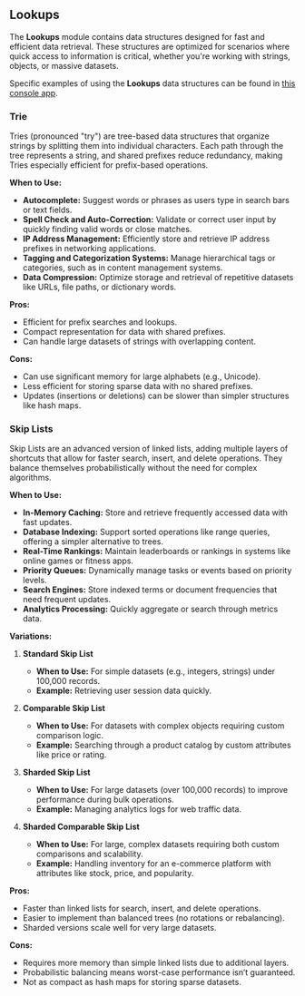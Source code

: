 
## Lookups

The **Lookups** module contains data structures designed for fast and efficient data retrieval. These structures are optimized for scenarios where quick access to information is critical, whether you're working with strings, objects, or massive datasets.

Specific examples of using the **Lookups** data structures can be found in [this console app](https://github.com/blueluchador/AdvancedDataStructures/tree/main/examples/Lookups).

### Trie

Tries (pronounced "try") are tree-based data structures that organize strings by splitting them into individual characters. Each path through the tree represents a string, and shared prefixes reduce redundancy, making Tries especially efficient for prefix-based operations.

**When to Use:**
- **Autocomplete:** Suggest words or phrases as users type in search bars or text fields.  
- **Spell Check and Auto-Correction:** Validate or correct user input by quickly finding valid words or close matches.  
- **IP Address Management:** Efficiently store and retrieve IP address prefixes in networking applications.  
- **Tagging and Categorization Systems:** Manage hierarchical tags or categories, such as in content management systems.  
- **Data Compression:** Optimize storage and retrieval of repetitive datasets like URLs, file paths, or dictionary words.

**Pros:**
- Efficient for prefix searches and lookups.  
- Compact representation for data with shared prefixes.  
- Can handle large datasets of strings with overlapping content.

**Cons:**
- Can use significant memory for large alphabets (e.g., Unicode).  
- Less efficient for storing sparse data with no shared prefixes.  
- Updates (insertions or deletions) can be slower than simpler structures like hash maps.

### Skip Lists

Skip Lists are an advanced version of linked lists, adding multiple layers of shortcuts that allow for faster search, insert, and delete operations. They balance themselves probabilistically without the need for complex algorithms.

**When to Use:**
- **In-Memory Caching:** Store and retrieve frequently accessed data with fast updates.  
- **Database Indexing:** Support sorted operations like range queries, offering a simpler alternative to trees.  
- **Real-Time Rankings:** Maintain leaderboards or rankings in systems like online games or fitness apps.  
- **Priority Queues:** Dynamically manage tasks or events based on priority levels.  
- **Search Engines:** Store indexed terms or document frequencies that need frequent updates.  
- **Analytics Processing:** Quickly aggregate or search through metrics data.

**Variations:**
1. **Standard Skip List**  
   - **When to Use:** For simple datasets (e.g., integers, strings) under 100,000 records.  
   - **Example:** Retrieving user session data quickly.

2. **Comparable Skip List**  
   - **When to Use:** For datasets with complex objects requiring custom comparison logic.  
   - **Example:** Searching through a product catalog by custom attributes like price or rating.

3. **Sharded Skip List**  
   - **When to Use:** For large datasets (over 100,000 records) to improve performance during bulk operations.  
   - **Example:** Managing analytics logs for web traffic data.

4. **Sharded Comparable Skip List**  
   - **When to Use:** For large, complex datasets requiring both custom comparisons and scalability.  
   - **Example:** Handling inventory for an e-commerce platform with attributes like stock, price, and popularity.

**Pros:**
- Faster than linked lists for search, insert, and delete operations.  
- Easier to implement than balanced trees (no rotations or rebalancing).  
- Sharded versions scale well for very large datasets.  

**Cons:**
- Requires more memory than simple linked lists due to additional layers.  
- Probabilistic balancing means worst-case performance isn’t guaranteed.  
- Not as compact as hash maps for storing sparse datasets.